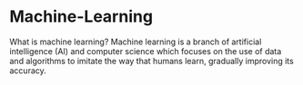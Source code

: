# Machine-Learning
What is machine learning? Machine learning is a branch of artificial intelligence (AI) and computer science which focuses on the use of data and algorithms to imitate the way that humans learn, gradually improving its accuracy.
